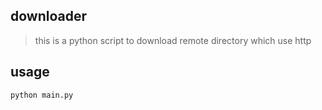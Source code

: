 ## downloader
> this is a python script to download remote directory which use http

## usage
```python
python main.py
```
